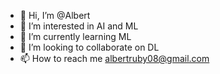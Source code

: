 - 👋 Hi, I’m @Albert
- 👀 I’m interested in AI and ML
- 🌱 I’m currently learning ML
- 💞️ I’m looking to collaborate on DL
- 📫 How to reach me albertruby08@gmail.com

<!---
Albert8754/Albert8754 is a ✨ special ✨ repository because its `README.md` (this file) appears on your GitHub profile.
You can click the Preview link to take a look at your changes.
--->
